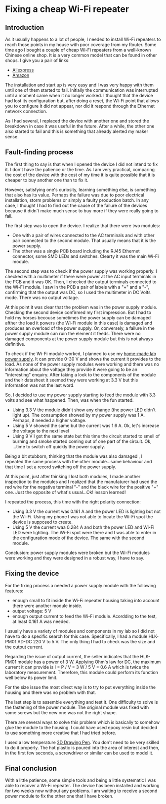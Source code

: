 # Fixing a cheap Wi-Fi repeater
## Introduction
As it usually happens to a lot of people,  I needed to install  Wi-Fi repeaters to reach those points in my house with poor coverage from my Router. Some time ago I bought a couple of cheap Wi-Fi repeaters from a well-known Chinese online shop. It is a very common model that can be found in other shops. I give you a pair of links:

- <a href="https://es.aliexpress.com/item/32951118473.html">Aliexpress</a>
- <a href="https://www.amazon.es/Amplificador-Repetidor-Extensor-inal%C3%A1mbrico-integradas/dp/B082D5VHPT">Amazon</a>

The installation and start up is very easy and I was very happy with them until one of them started to fail. Initially the communication was interrupted until a moment came when it no longer worked. I thought that the device had lost its configuration but, after doing a reset, the Wi-Fi point that allows you to configure it did not appear, nor did it respond through the Ethernet network connection.

As I had several, I replaced the device with another one and stored the breakdown in case it was useful in the future. After a while, the other one also started to fail and this is something that already alerted my maker sense.

## Fault-finding process
The first thing to say is that when I opened the device I did not intend to fix it. I don't have the patience or the time. As I am very practical, comparing the cost of the device with the cost of my time it is quite possible that it is cheaper to buy another one than to fix it.

However, satisfying one's curiosity, learning something else, is something that also has its value. Perhaps the failure was due to poor electrical installation, storm problems or simply a faulty production batch. In any case, I thought I had to find out the cause of the failure of the devices because it didn't make much sense to buy more if they were really going to fail.

The first step was to open the device. I realize that there were two modules:

 - One with a pair of wires connected to the AC terminals and with other pair connected to the second module. That usually means that it is the power supply. 
 - The other was a single PCB board including the RJ45 Ethernet connector, some SMD LEDs and switches. Clearty it was the main Wi-Fi module.

The second step was to check if the power supply was working properly. I checked with a multimeter if there were power at the AC input terminals in the PCB and it was OK. Then, I checked the output terminals connected to the Wi-Fi module. I saw in the PCB a pair of labels with a "+" and a "-", confirming that the output was DC, so I used the multimeter in DC Volts mode. There was no output voltage.

At this point it was clear that the problem was in the power supply module. Checking the second device confirmed my first impression. But I had to hold my horses becouse sometimes the power supply can be damaged afther the load it powers (the Wi-Fi module in this case) is damaged and produces an overload of the power supply. Or, conversely, a failure in the power supply module can ruin the element it feeds. There were no damaged components at the power supply module but this is not always definitive.

To check if the Wi-Fi module worked, I planned to use my <a href="https://es.aliexpress.com/item/32818704937.html"> home-made lab power supply</a>. It can provide 0-30 V and shows the current it provides to the load.  As none of the power supply modules were working and there was no information about the voltage they provide it were going to be an "interesting" enquiry. After taking a look to the components of the module and their datasheet it seemed they were working at 3.3 V but this information was not the last word. 

So, I decided to use my power supply starting to feed the module with 3.3 volts and see what happened. Then, was when the fun started.
- Using 3.3 V the module didn't show any change (the power LED didn't light up). The consumption showed by my power supply was 1 A. Perhaps, it needed a higher voltage.
- Using 5 V showed the same but the current was 1.6 A. Ok, let's increase the voltage to the next level
- Using 9 V I got the same state but this time the circuit started to smell of burning and smoke started coming out of one part of the circuit. Ok, ...time to switch off quickly the power supply.

Being a bit stubborn, thinking that the module was also damaged , I repeated the same process with the other module...same behaviour and that time I set a record switching off the power supply.

At this point, just after thinking I lost both modules, I made another inspection to the modules and I realized that the manufaturer had used the red wire for the negative terminal "-" and the black wire for the positive "+" one. Just the opposite of what's usual...Ok! lesson learned!

I repeated the process, this time with the right polarity connection:
 - Using 3.3 V the current was 0.161 A and the power LED is lighting but not the Wi-Fi. Using my phone I was not able to locate the Wi-Fi spot the device is supposed to create.
 - Using 5 V the current waa 0.284 A and both the power LED and Wi-Fi LED were lighting. The Wi-Fi spot were there and I was able to enter in the configuration mode of the device. The same with the second module.
 
Conclusion: power supply modules were broken but the Wi-Fi modules were working and they were designed in a robust way, I have to say.

## Fixing the device

For the fixing process a needed a power supply module with the following features:

 - enough small to fit inside the Wi-Fi repeater housing taking into account there were another module inside.
 - output voltage: 5 V
 - enough output current to feed the Wi-Fi module. Acordding to the test, at least 0.161 A was needed. 

I usually have a variety of modules and components in my lab so I did not have to do a specific search for this case.
Specifically, I had a module HLK-PM01 AD-DC 220 V to 5 V. The only thing I had to check was the size and the output current.

Regarding the issue of output current, the seller indicates that the HLK-PM01 module has a power of 3 W. Applying Ohm's law for DC, the maximum current it can provide is I = P / V = 3 W / 5 V = 0.6 A which is twice the laboratory measurement. Therefore, this module could perform its function well below its power limit.

For the size issue the most direct way is to try to put everything inside the housing and there was no problem with that. 

The last step is to assemble everything and test it. One difficulty to solve is the fastening of the power module. The original module was fixed with some screws but the new one was not the right shape.

There are several ways to solve this problem which is basically to somehow glue the module to the housing. I could have used epoxy resin but decided to use something more creative that I had tried before.

I used a low temperature <a href="https://es.aliexpress.com/item/32874700662.html">3D Drawing Pen</a>. You don't need to be very skilled to do it properly. The hot plastic is poured into the area of interest and then, in the first few seconds, a screwdriver or similar can be used to model it.

## Final conclusion

With a little patience, some simple tools and being a little systematic I was able to recover a Wi-Fi repeater. The device has been installed and working for two weeks now without any problems.  I am waiting to receive a second power module to fix the other one that I have broken. 





